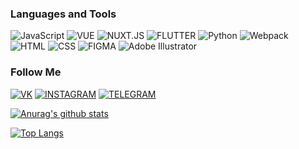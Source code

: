 ### Languages and Tools
![JavaScript](https://img.shields.io/badge/JavaScript-252525?style=for-the-badge&logo=JavaScript)
![VUE](https://img.shields.io/badge/Vue.js-252525?style=for-the-badge&logo=Vue.js)
![NUXT.JS](https://img.shields.io/badge/Vue.js-252525?style=for-the-badge&logo=Nuxt.js)
![FLUTTER](https://img.shields.io/badge/Flutter-252525?style=for-the-badge&logo=Flutter)
![Python](https://img.shields.io/badge/Python-252525?style=for-the-badge&logo=Python)
![Webpack](https://img.shields.io/badge/Webpack-252525?style=for-the-badge&logo=Webpack)
![HTML](https://img.shields.io/badge/HTML5-252525?style=for-the-badge&logo=HTML5)
![CSS](https://img.shields.io/badge/CSS3-252525?style=for-the-badge&logo=CSS3)
![FIGMA](https://img.shields.io/badge/Figma-252525?style=for-the-badge&logo=Figma)
![Adobe Illustrator](https://img.shields.io/badge/AdobeIllustrator-252525?style=for-the-badge&logo=Adobe)


### Follow Me
[![VK](https://img.shields.io/badge/Vk-252525?style=for-the-badge&logo=Vk)](https://vk.com/temur000101)
[![INSTAGRAM](https://img.shields.io/badge/Instagram-252525?style=for-the-badge&logo=Instagram)](https://www.instagram.com/tima000101/)
[![TELEGRAM](https://img.shields.io/badge/Telegram-252525?style=for-the-badge&logo=Telegram)](@temur_K101)


[![Anurag's github stats](https://github-readme-stats.vercel.app/api?username=timur000101&hide=prs,contribs&count_private=true&show_icons=true&theme=tokyonight)](https://github.com/anuraghazra/github-readme-stats)

[![Top Langs](https://github-readme-stats.vercel.app/api/top-langs/?username=timur000101&layout=compact)](https://github.com/anuraghazra/github-readme-stats)
<!-- https://vk.com/temur000101 -->

<!--
**Timur000101/timur000101** is a ✨ _special_ ✨ repository because its `README.md` (this file) appears on your GitHub profile.

Here are some ideas to get you started:

- 🔭 I’m currently working on ...
- 🌱 I’m currently learning ...
- 👯 I’m looking to collaborate on ...
- 🤔 I’m looking for help with ...
- 💬 Ask me about ...
- 📫 How to reach me: ...
- 😄 Pronouns: ...
- ⚡ Fun fact: ...
-->
